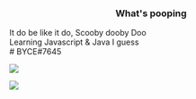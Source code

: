 <h3 align="center">What's pooping</h3>
It do be like it do, Scooby dooby Doo <br>
Learning Javascript & Java I guess <br> 
# BYCE#7645

![](https://media.tenor.com/uqDNFL83d7cAAAAC/fridge-dissapointed.gif)

![](https://media.discordapp.net/attachments/369924551502594048/824157860317102100/Die.gif)
